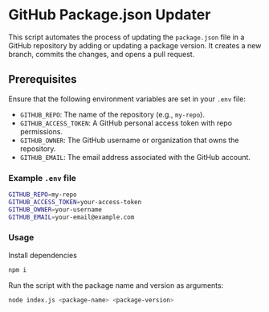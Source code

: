 # GitHub Package.json Updater

This script automates the process of updating the `package.json` file in a GitHub repository by adding or updating a package version. It creates a new branch, commits the changes, and opens a pull request.

## Prerequisites

Ensure that the following environment variables are set in your `.env` file:

- `GITHUB_REPO`: The name of the repository (e.g., `my-repo`).
- `GITHUB_ACCESS_TOKEN`: A GitHub personal access token with repo permissions.
- `GITHUB_OWNER`: The GitHub username or organization that owns the repository.
- `GITHUB_EMAIL`: The email address associated with the GitHub account.

### Example `.env` file

```bash
GITHUB_REPO=my-repo
GITHUB_ACCESS_TOKEN=your-access-token
GITHUB_OWNER=your-username
GITHUB_EMAIL=your-email@example.com
```

### Usage

Install dependencies

```bash
npm i
```

Run the script with the package name and version as arguments:

```bash
node index.js <package-name> <package-version>
```
